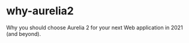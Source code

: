 # why-aurelia2
Why you should choose Aurelia 2 for your next Web application in 2021 (and beyond). 
